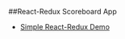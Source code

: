 ##React-Redux Scoreboard App

* [Simple React-Redux Demo](https://dragosdehelean.github.io/React-Redux-Scoreboard-App/)